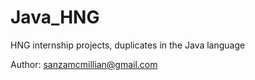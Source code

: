 # Java_HNG
HNG internship projects, duplicates in the Java language 

Author: <sanzamcmillian@gmail.com>